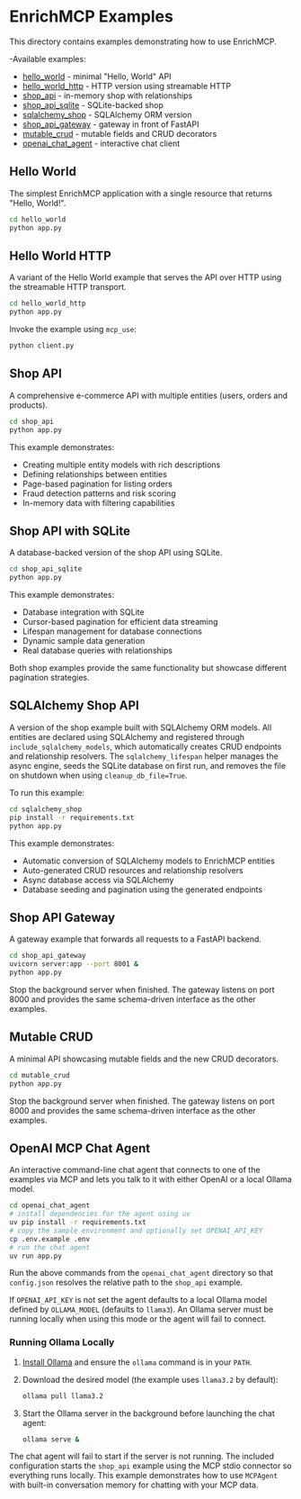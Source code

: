 # EnrichMCP Examples

This directory contains examples demonstrating how to use EnrichMCP.

-Available examples:

- [hello_world](hello_world) - minimal "Hello, World" API
- [hello_world_http](hello_world_http) - HTTP version using streamable HTTP
- [shop_api](shop_api) - in-memory shop with relationships
- [shop_api_sqlite](shop_api_sqlite) - SQLite-backed shop
- [sqlalchemy_shop](sqlalchemy_shop) - SQLAlchemy ORM version
- [shop_api_gateway](shop_api_gateway) - gateway in front of FastAPI
- [mutable_crud](mutable_crud) - mutable fields and CRUD decorators
- [openai_chat_agent](openai_chat_agent) - interactive chat client

## Hello World

The simplest EnrichMCP application with a single resource that returns "Hello, World!".

```bash
cd hello_world
python app.py
```

## Hello World HTTP

A variant of the Hello World example that serves the API over HTTP using the
streamable HTTP transport.

```bash
cd hello_world_http
python app.py
```

Invoke the example using `mcp_use`:

```bash
python client.py
```

## Shop API

A comprehensive e-commerce API with multiple entities (users, orders and products).

```bash
cd shop_api
python app.py
```

This example demonstrates:
- Creating multiple entity models with rich descriptions
- Defining relationships between entities
- Page-based pagination for listing orders
- Fraud detection patterns and risk scoring
- In-memory data with filtering capabilities

## Shop API with SQLite

A database-backed version of the shop API using SQLite.

```bash
cd shop_api_sqlite
python app.py
```

This example demonstrates:
- Database integration with SQLite
- Cursor-based pagination for efficient data streaming
- Lifespan management for database connections
- Dynamic sample data generation
- Real database queries with relationships

Both shop examples provide the same functionality but showcase different pagination strategies.

## SQLAlchemy Shop API

A version of the shop example built with SQLAlchemy ORM models. All entities are
declared using SQLAlchemy and registered through `include_sqlalchemy_models`,
which automatically creates CRUD endpoints and relationship resolvers. The
`sqlalchemy_lifespan` helper manages the async engine, seeds the SQLite
database on first run, and removes the file on shutdown when using
`cleanup_db_file=True`.

To run this example:

```bash
cd sqlalchemy_shop
pip install -r requirements.txt
python app.py
```

This example demonstrates:
- Automatic conversion of SQLAlchemy models to EnrichMCP entities
- Auto-generated CRUD resources and relationship resolvers
- Async database access via SQLAlchemy
- Database seeding and pagination using the generated endpoints

## Shop API Gateway

A gateway example that forwards all requests to a FastAPI backend.

```bash
cd shop_api_gateway
uvicorn server:app --port 8001 &
python app.py
```

Stop the background server when finished. The gateway listens on port 8000 and
provides the same schema-driven interface as the other examples.

## Mutable CRUD

A minimal API showcasing mutable fields and the new CRUD decorators.

```bash
cd mutable_crud
python app.py
```

Stop the background server when finished. The gateway listens on port 8000 and provides the same schema-driven interface as the other examples.

## OpenAI MCP Chat Agent

An interactive command-line chat agent that connects to one of the examples
via MCP and lets you talk to it with either OpenAI or a local Ollama model.

```bash
cd openai_chat_agent
# install dependencies for the agent using uv
uv pip install -r requirements.txt
# copy the sample environment and optionally set OPENAI_API_KEY
cp .env.example .env
# run the chat agent
uv run app.py
```

Run the above commands from the `openai_chat_agent` directory so that
`config.json` resolves the relative path to the `shop_api` example.

If `OPENAI_API_KEY` is not set the agent defaults to a local Ollama model defined
by `OLLAMA_MODEL` (defaults to `llama3`).
An Ollama server must be running locally when using this mode or the
agent will fail to connect.

### Running Ollama Locally

1. [Install Ollama](https://ollama.com) and ensure the `ollama` command is in
   your `PATH`.
2. Download the desired model (the example uses `llama3.2` by default):

   ```bash
   ollama pull llama3.2
   ```

3. Start the Ollama server in the background before launching the chat agent:

   ```bash
   ollama serve &
   ```

The chat agent will fail to start if the server is not running.
The included configuration starts the `shop_api` example using the MCP
stdio connector so everything runs locally.
This example demonstrates how to use `MCPAgent` with built-in conversation
memory for chatting with your MCP data.
